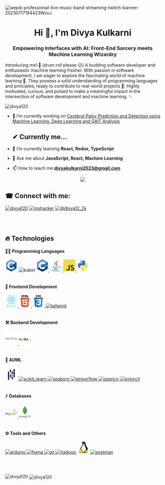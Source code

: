 
![wepik-professional-live-music-band-streaming-twitch-banner-20230717194423WcxJ](https://github.com/divya120/divya120/assets/75532577/bc26dbcd-28af-479a-9664-4a662fdcc21e)

<h1 align="center" styles = "font-family:Roboto">Hi 👋, I'm Divya Kulkarni</h1>
<h3 align="center">Empowering Interfaces with AI: Front-End Sorcery meets Machine Learning Wizardry</h3>

<p> Introducing me! 🥁 (drum roll please 😉) A budding software developer and enthusiastic machine learning fresher. With passion in software development, I am eager to explore the fascinating world of machine learning 🤖. They possess a solid understanding of programming languages and principles, ready to contribute to real-world projects 🚀. Highly motivated, curious, and poised to make a meaningful impact in the intersection of software development and machine learning. ✨</p>

<p align="left"> <img src="https://komarev.com/ghpvc/?username=divya120&label=Profile%20views&color=0e75b6&style=flat" alt="divya120" /> </p>


- 🔭 I’m currently working on [Cerebral Palsy Prediction and Detection using Machine Learning, Deep Learning and GAIT Analysis](https://github.com/divya120/Cerebral-Palsy-Detection-and-Prediction)

  <h2> ✔ Currently me...</h2>

- 🌱 I’m currently learning **React, Redux, TypeScript**

- 💬 Ask me about **JavaScript, React, Machine Learning**

- 📫 How to reach me **divyakulkarni2023@gmail.com**
<div id="header" align="center">
  <img src="https://media.giphy.com/media/6ib6KPmkeAjDTxMxij/giphy.gif" width="500"/>
</div>
<h2 align="left"> ☎ Connect with me:</h2>
<p align="left">
<a href="https://linkedin.com/in/divya120" target="blank"><img align="center" src="https://raw.githubusercontent.com/rahuldkjain/github-profile-readme-generator/master/src/images/icons/Social/linked-in-alt.svg" alt="divya120" height="30" width="40" /></a>
<a href="https://codesandbox.com/mshacker" target="blank"><img align="center" src="https://raw.githubusercontent.com/rahuldkjain/github-profile-readme-generator/master/src/images/icons/Social/codesandbox.svg" alt="mshacker" height="30" width="40" /></a>
<a href="https://www.hackerrank.com/@divya12_7a" target="blank"><img align="center" src="https://raw.githubusercontent.com/rahuldkjain/github-profile-readme-generator/master/src/images/icons/Social/hackerrank.svg" alt="@divya12_7a" height="30" width="40" /></a>
</p>
<br/>
<br/>
<h2> 🔥 Technologies </h2>
<h4 align="left"> 👩‍💻 Programming Languages</h4>
<p><img src="https://raw.githubusercontent.com/devicons/devicon/master/icons/c/c-original.svg" alt="c" width="40" height="40"/> 
<img src="https://www.vectorlogo.zone/logos/babeljs/babeljs-icon.svg" alt="babel" width="40" height="40"/> </a> <a href="https://www.cprogramming.com/" target="_blank" rel="noreferrer"></a> <a href="https://www.w3schools.com/cpp/" target="_blank" rel="noreferrer"> <img src="https://raw.githubusercontent.com/devicons/devicon/master/icons/cplusplus/cplusplus-original.svg" alt="cplusplus" width="40" height="40"/> </a>
<a href="https://www.java.com" target="_blank" rel="noreferrer"> <img src="https://raw.githubusercontent.com/devicons/devicon/master/icons/java/java-original.svg" alt="java" width="40" height="40"/> </a> <a href="https://developer.mozilla.org/en-US/docs/Web/JavaScript" target="_blank" rel="noreferrer"> <img src="https://raw.githubusercontent.com/devicons/devicon/master/icons/javascript/javascript-original.svg" alt="javascript" width="40" height="40"/>  </a>
 <a href="https://www.python.org" target="_blank" rel="noreferrer"> <img src="https://raw.githubusercontent.com/devicons/devicon/master/icons/python/python-original.svg" alt="python" width="40" height="40"/> </a> 
<br/>
<br/>
<h4 align="left">🚀 Frontend Development</h4>
<a href="https://reactjs.org/" target="_blank" rel="noreferrer"> <img src="https://raw.githubusercontent.com/devicons/devicon/master/icons/react/react-original-wordmark.svg" alt="react" width="40" height="40"/> </a>
<a href="https://www.w3.org/html/" target="_blank" rel="noreferrer"> <img src="https://raw.githubusercontent.com/devicons/devicon/master/icons/html5/html5-original-wordmark.svg" alt="html5" width="40" height="40"/> </a>
 <a href="https://www.w3schools.com/css/" target="_blank" rel="noreferrer"> <img src="https://raw.githubusercontent.com/devicons/devicon/master/icons/css3/css3-original-wordmark.svg" alt="css3" width="40" height="40"/> </a>
 <a href="https://tailwindcss.com/" target="_blank" rel="noreferrer"> <img src="https://www.vectorlogo.zone/logos/tailwindcss/tailwindcss-icon.svg" alt="tailwind" width="40" height="40"/> </a>
<br/>
<br/>
 <h4 align="left">🛠 Backend Development</h4>
 <a href="https://expressjs.com" target="_blank" rel="noreferrer"> <img src="https://raw.githubusercontent.com/devicons/devicon/master/icons/express/express-original-wordmark.svg" alt="express" width="40" height="40"/> </a> 
  <a href="https://nodejs.org" target="_blank" rel="noreferrer"> <img src="https://raw.githubusercontent.com/devicons/devicon/master/icons/nodejs/nodejs-original-wordmark.svg" alt="nodejs" width="40" height="40"/> </a> 
<br/>
<br/>
  <h4 align="left">🤖 AI/ML</h4>
  <a href="https://pandas.pydata.org/" target="_blank" rel="noreferrer"> <img src="https://raw.githubusercontent.com/devicons/devicon/2ae2a900d2f041da66e950e4d48052658d850630/icons/pandas/pandas-original.svg" alt="pandas" width="40" height="40"/> </a> 
  <a href="https://scikit-learn.org/" target="_blank" rel="noreferrer"> <img src="https://upload.wikimedia.org/wikipedia/commons/0/05/Scikit_learn_logo_small.svg" alt="scikit_learn" width="40" height="40"/> </a> <a href="https://seaborn.pydata.org/" target="_blank" rel="noreferrer"> <img src="https://seaborn.pydata.org/_images/logo-mark-lightbg.svg" alt="seaborn" width="40" height="40"/> </a>  <a href="https://www.tensorflow.org" target="_blank" rel="noreferrer"> <img src="https://www.vectorlogo.zone/logos/tensorflow/tensorflow-icon.svg" alt="tensorflow" width="40" height="40"/> </a>
   <a href="https://opencv.org/" target="_blank" rel="noreferrer"> <img src="https://www.vectorlogo.zone/logos/opencv/opencv-icon.svg" alt="opencv" width="40" height="40"/> </a>
<a href="https://pytorch.org/" target="_blank" rel="noreferrer"><img src="https://www.vectorlogo.zone/logos/pytorch/pytorch-icon.svg" alt="pytorch" width="40" height="40"/> </a>
<br/>
<br/>
<h4 align="left">⚡ Databases</h4>
  <a href="https://www.mysql.com/" target="_blank" rel="noreferrer"> <img src="https://raw.githubusercontent.com/devicons/devicon/master/icons/mysql/mysql-original-wordmark.svg" alt="mysql" width="40" height="40"/> </a>
  <a href="https://www.mongodb.com/" target="_blank" rel="noreferrer"> <img src="https://raw.githubusercontent.com/devicons/devicon/master/icons/mongodb/mongodb-original-wordmark.svg" alt="mongodb" width="40" height="40"/> </a>

<br/>
<br/>
<h4 align="left">⚙ Tools and Others</h4>
<p></p><a href="https://www.arduino.cc/" target="_blank" rel="noreferrer"> <img src="https://cdn.worldvectorlogo.com/logos/arduino-1.svg" alt="arduino" width="40" height="40"/> </a> <a href="https://babeljs.io/" target="_blank" rel="noreferrer">  
<a href="https://www.figma.com/" target="_blank" rel="noreferrer"> <img src="https://www.vectorlogo.zone/logos/figma/figma-icon.svg" alt="figma" width="40" height="40"/> </a> <a href="https://git-scm.com/" target="_blank" rel="noreferrer"> 
<img src="https://www.vectorlogo.zone/logos/git-scm/git-scm-icon.svg" alt="git" width="40" height="40"/> </a> <a href="https://hadoop.apache.org/" target="_blank" rel="noreferrer"> <img src="https://www.vectorlogo.zone/logos/apache_hadoop/apache_hadoop-icon.svg" alt="hadoop" width="40" height="40"/> </a> 
<a href="https://www.linux.org/" target="_blank" rel="noreferrer"> <img src="https://raw.githubusercontent.com/devicons/devicon/master/icons/linux/linux-original.svg" alt="linux" width="40" height="40"/> </a>  
<a href="https://postman.com" target="_blank" rel="noreferrer"> <img src="https://www.vectorlogo.zone/logos/getpostman/getpostman-icon.svg" alt="postman" width="40" height="40"/> </a>  </p>
<br/>
<br/>
<p><img align="left" src="https://github-readme-stats.vercel.app/api/top-langs?username=divya120&show_icons=true&locale=en&layout=compact" alt="divya120" /></p>

<p>&nbsp;<img align="center" src="https://github-readme-stats.vercel.app/api?username=divya120&show_icons=true&locale=en" alt="divya120" /></p>

